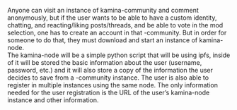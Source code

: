 Anyone can visit an instance of kamina-community and comment anonymously, but if the user wants to be able to have a custom identity, chatting, and reacting/liking posts/threads, and be able to vote in the mod selection, one has to create an account in that -community. But in order for someone to do that, they must download and start an instance of kamina-node.  
The kamina-node will be a simple python script that will be using ipfs, inside of it will be stored the basic information about the user (username, password, etc.) and it will also store a copy of the information the user decides to save from a -community instance. The user is also able to register in multiple instances using the same node. The only information needed for the user registration is the URL of the user’s kamina-node instance and other information.